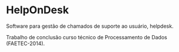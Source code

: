 # HelpOnDesk
Software para gestão de chamados de suporte ao usuário, helpdesk.

Trabalho de conclusão curso técnico de Processamento de Dados (FAETEC-2014).
